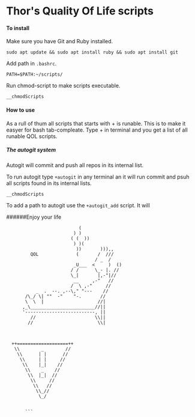 # Thor's Quality Of Life scripts

#### To install 

Make sure you have Git and Ruby installed.
```
sudo apt update && sudo apt install ruby && sudo apt install git
```


Add path in `.bashrc`.
```
PATH=$PATH:~/scripts/
```
Run chmod-script to make scripts executable.
```
__chmodScripts 
```


#### How to use 

As a rull of thum all scripts that starts with + is runable.
This is to make it easyer for bash tab-compleate. Type + in terminal 
and you get a list of all runable QOL scripts.

##### The autogit system
Autogit will commit and push all repos in its internal list.

To run autogit type `+autogit` in any terminal an it will run 
commit and psuh all scripts found in its internal lists. 
```
__chmodScripts 
```
To add a path to autogit use the `+autogit_add` script. It will



######Enjoy your life 


                               (
                             ) )
                            ( (  ))                
                             ) )(
                              ))       ))),,        
             QOL              (       /  ///       
                                     / _  /
                             _U___  <     )  ()
                            / /      \_- |. //
                            \_|       |,-"|//
                             __     ,-"   //
                            /  \ ,-"     //
               _  .  --. ,--\," "---    //
           /\_/ \| ""  -"    "-.       //
           \  \  |                    //|
          ,_\________________________//||
          '--------------------------, ||                  
             //                      \\||
            //                        \\|

```


  ++===================++
   \\        _        //
    \\      | |      //
     \\     | |     //
      \\    |_|    //
       \\    _    //
        \\  |_|  //
         \\     //
          \\   //
           \\_//
            \_/
       
       
       ```
     